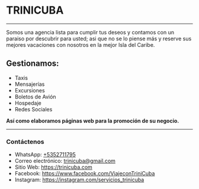 # TRINICUBA
-------
Somos una agencia lista para cumplir tus deseos y contamos con un paraiso por descubrir para usted; asi que no se lo piense más y reserve sus mejores vacaciones con nosotros en la mejor Isla del Caribe.

## Gestionamos:

+ Taxis
+ Mensajerías
+ Excursiones
+ Boletos de Avión
+ Hospedaje
+ Redes Sociales

**Así como elaboramos páginas web para la promoción de su negocio.**

----------------

### Contáctenos

- WhatsApp: [+5352711795](https://wa.me/+5352711795) 
- Correo electrónico: [trinicuba@gmail.com](mailto:trinicuba@gmail.com)
- Sitio Web: <https://trinicuba.com>
- Facebook:  <https://www.facebook.com/ViajeconTriniCuba>
- Instagram: <https://instagram.com/servicios_trinicuba>